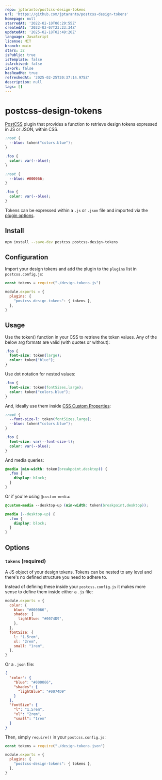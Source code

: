 ```yaml
---
repo: jptaranto/postcss-design-tokens
url: 'https://github.com/jptaranto/postcss-design-tokens'
homepage: null
starredAt: '2022-02-10T06:29:55Z'
createdAt: '2022-02-07T23:23:34Z'
updatedAt: '2025-02-18T02:49:20Z'
language: JavaScript
license: MIT
branch: main
stars: 32
isPublic: true
isTemplate: false
isArchived: false
isFork: false
hasReadMe: true
refreshedAt: '2025-02-25T20:37:14.975Z'
description: null
tags: []
---
```


# postcss-design-tokens

[PostCSS] plugin that provides a function to retrieve design tokens expressed in JS or JSON, within CSS.

[postcss]: https://github.com/postcss/postcss

```css
:root {
  --blue: token("colors.blue");
}

.foo {
  color: var(--blue);
}
```

```css
:root {
  --blue: #000066;
}

.foo {
  color: var(--blue);
}
```

Tokens can be expressed within a `.js` or `.json` file and imported via the [plugin options](#options).

## Install

```sh
npm install --save-dev postcss postcss-design-tokens
```

## Configuration

Import your design tokens and add the plugin to the `plugins` list in `postcss.config.js`:

```js
const tokens = require("./design-tokens.js")

module.exports = {
  plugins: {
    "postcss-design-tokens": { tokens },
  },
}
```

## Usage

Use the token() function in your CSS to retrieve the token values. Any of the below arg formats are valid (with quotes or without):

```css
.foo {
  font-size: token(large);
  color: token("blue");
}
```

Use dot notation for nested values:

```css
.foo {
  font-size: token(fontSizes.large);
  color: token("colors.blue");
}
```

And, ideally use them inside [CSS Custom Properties](https://developer.mozilla.org/en-US/docs/Web/CSS/Using_CSS_custom_properties):

```css
:root {
  --font-size-l: token(fontSizes.large);
  --blue: token("colors.blue");
}

.foo {
  font-size: var(--font-size-l);
  color: var(--blue);
}
```

And media queries:

```css
@media (min-width: token(breakpoint.desktop)) {
  .foo {
    display: block;
  }
}
```

Or if you're using `@custom-media`:

```css
@custom-media --desktop-up (min-width: token(breakpoint.desktop));

@media (--desktop-up) {
  .foo {
    display: block;
  }
}
```

[official docs]: https://github.com/postcss/postcss#usage

## Options

### `tokens` (required)

A JS object of your design tokens. Tokens can be nested to any level and there's no defined structure
you need to adhere to.

Instead of defining these inside your `postcss.config.js` it
makes more sense to define them inside either a `.js` file:

```js
module.exports = {
  color: {
    blue: "#000066",
    shades: {
      lightBlue: "#0074D9",
    },
  },
  fontSize: {
    l: "1.5rem",
    xl: "2rem",
    small: "1rem",
  },
}
```

Or a `.json` file:

```json
{
  "color": {
    "blue": "#000066",
    "shades": {
      "lightBlue": "#0074D9"
    }
  },
  "fontSize": {
    "l": "1.5rem",
    "xl": "2rem",
    "small": "1rem"
  }
}
```

Then, simply `require()` in your `postcss.config.js`:

```js
const tokens = require("./design-tokens.json")

module.exports = {
  plugins: {
    "postcss-design-tokens": { tokens },
  },
}
```
